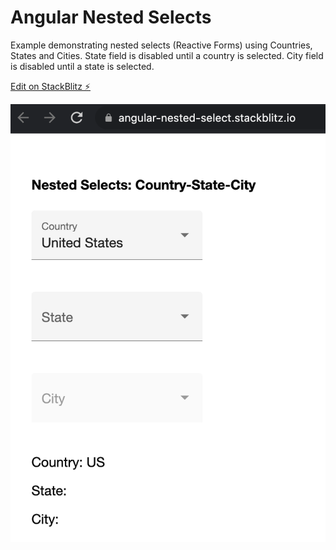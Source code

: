 # Angular Nested Selects

Example demonstrating nested selects (Reactive Forms) using Countries, States and Cities. State field is disabled until a country is selected. City field is disabled until a state is selected.

[Edit on StackBlitz ⚡️](https://stackblitz.com/edit/angular-nested-select)

<p align="center">
  <img src="angular-nested-select.png" alt="Angular Nested Selecto">
</p>
